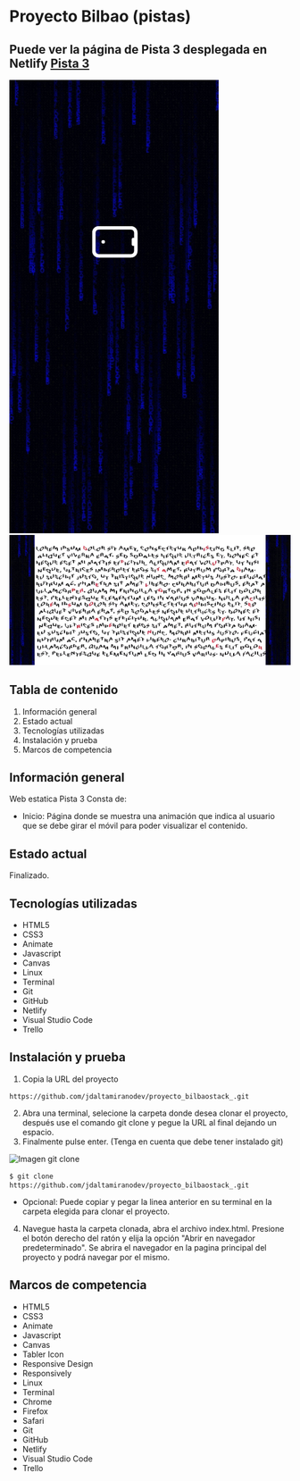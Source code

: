 # Proyecto Bilbao (pistas)

## Puede ver la página de Pista 3 desplegada en Netlify [Pista 3](https://pista-3.netlify.app/)

![Imagen git clone](img/iPhone-X-pista-3.jpg) 
![Imagen git clone](img/iPhone-X-pista-3-girar.jpg) 

## Tabla de contenido

1. Información general
2. Estado actual
3. Tecnologías utilizadas
4. Instalación y prueba
5. Marcos de competencia

## Información general

Web estatica Pista 3 Consta de:

* Inicio: Página donde se muestra una animación que indica al usuario que se debe girar el móvil para poder visualizar el contenido.

## Estado actual

Finalizado.

## Tecnologías utilizadas

* HTML5
* CSS3
* Animate
* Javascript
* Canvas
* Linux
* Terminal
* Git
* GitHub
* Netlify
* Visual Studio Code
* Trello

## Instalación y prueba

1. Copia la URL del proyecto
   
```
https://github.com/jdaltamiranodev/proyecto_bilbaostack_.git
```

2. Abra una terminal, selecione la carpeta donde desea clonar el proyecto, después use el comando git clone y pegue la URL al final dejando un espacio.
3. Finalmente pulse enter. (Tenga en cuenta que debe tener instalado git)

![Imagen git clone](captura-git-clone-pista-3.png) 

```
$ git clone https://github.com/jdaltamiranodev/proyecto_bilbaostack_.git
```
* Opcional: Puede copiar y pegar la linea anterior en su terminal en la carpeta elegida para clonar el proyecto.

4. Navegue hasta la carpeta clonada, abra el archivo index.html. Presione el botón derecho del ratón y elija la opción "Abrir en navegador predeterminado". Se abrira el navegador en la pagina principal del proyecto y podrá navegar por el mismo.
   
## Marcos de competencia

* HTML5
* CSS3
* Animate
* Javascript
* Canvas
* Tabler Icon
* Responsive Design
* Responsively
* Linux
* Terminal
* Chrome
* Firefox
* Safari
* Git
* GitHub
* Netlify
* Visual Studio Code
* Trello
  
